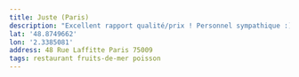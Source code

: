 ```yaml
---
title: Juste (Paris)
description: "Excellent rapport qualité/prix ! Personnel sympathique :)  La bonne adresse pour aller manger des fruits de mer à Paname !"
lat: '48.8749662'
lon: '2.3385081'
address: 48 Rue Laffitte Paris 75009
tags: restaurant fruits-de-mer poisson
---
```

